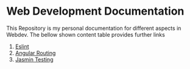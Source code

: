 # Web Development Documentation

This Repository is my personal documentation for different aspects in Webdev. The bellow shown content table provides further links

1. [Eslint](Eslint.md)
2. [Angular Routing](AngularRouting.md)
3. [Jasmin Testing](Jasmin.md)
